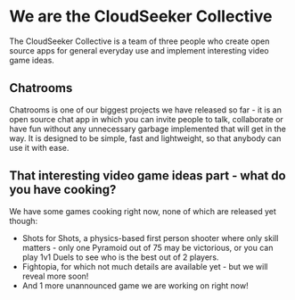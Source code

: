 # We are the CloudSeeker Collective
The CloudSeeker Collective is a team of three people who create open source apps for general everyday use and implement interesting video game ideas.
## Chatrooms
Chatrooms is one of our biggest projects we have released so far - it is an open source chat app in which you can invite people to talk, collaborate or have fun without any unnecessary garbage implemented that will get in the way. It is designed to be simple, fast and lightweight, so that anybody can use it with ease.
## That interesting video game ideas part - what do you have cooking?
We have some games cooking right now, none of which are released yet though:

- Shots for Shots, a physics-based first person shooter where only skill matters - only one Pyramoid out of 75 may be victorious, or you can play 1v1 Duels to see who is the best out of 2 players.
- Fightopia, for which not much details are available yet - but we will reveal more soon!
- And 1 more unannounced game we are working on right now!
